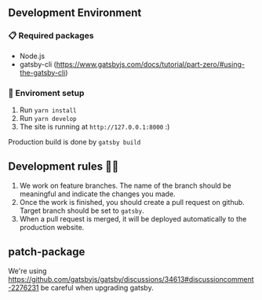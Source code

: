 ## Development Environment
### 📋  Required packages
- Node.js
- gatsby-cli (https://www.gatsbyjs.com/docs/tutorial/part-zero/#using-the-gatsby-cli)

### 🚀  Enviroment setup

1. Run `yarn install`
1. Run `yarn develop`
1. The site is running at `http://127.0.0.1:8000` :)

Production build is done by `gatsby build`

## Development rules 👮‍♂

1.  We work on feature branches. The name of the branch should be meaningful and indicate the changes you made.
1.  Once the work is finished, you should create a pull request on github. Target branch should be set to `gatsby`.
1.  When a pull request is merged, it will be deployed automatically to the production website.

## patch-package

We're using https://github.com/gatsbyjs/gatsby/discussions/34613#discussioncomment-2276231
be careful when upgrading gatsby.
